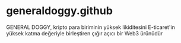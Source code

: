 # generaldoggy.github
GENERAL DOGGY, kripto para biriminin yüksek likiditesini E-ticaret'in yüksek katma değeriyle birleştiren çığır açıcı bir Web3 ürünüdür
